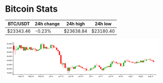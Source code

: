 # Bitcoin Stats

BTC/USDT|24h change|24h high|24h low|
|---|---|---|---|
|$23343.46|-0.23%|$23638.84|$23180.40|

<img src="./chart.svg">
